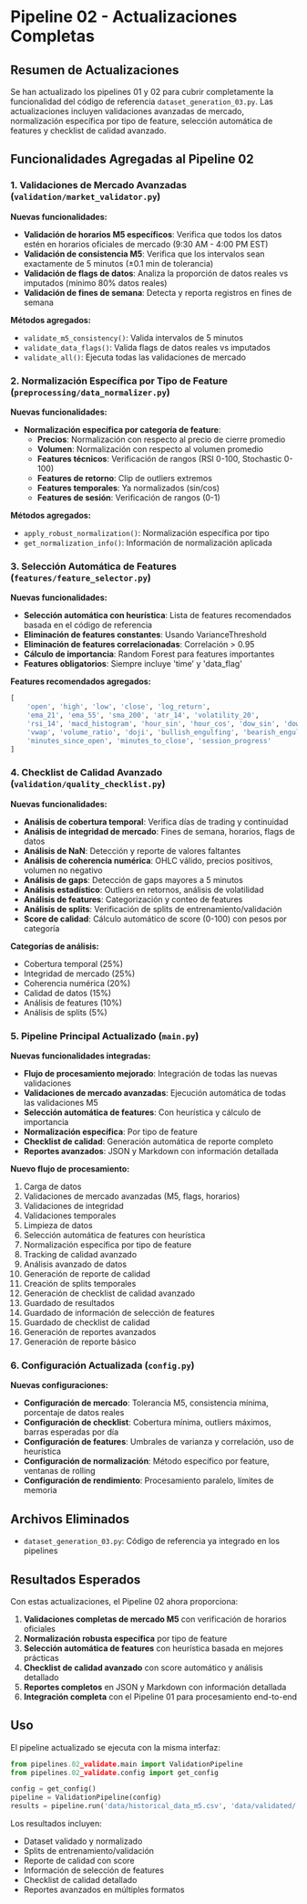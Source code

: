 # Pipeline 02 - Actualizaciones Completas

## Resumen de Actualizaciones

Se han actualizado los pipelines 01 y 02 para cubrir completamente la funcionalidad del código de referencia `dataset_generation_03.py`. Las actualizaciones incluyen validaciones avanzadas de mercado, normalización específica por tipo de feature, selección automática de features y checklist de calidad avanzado.

## Funcionalidades Agregadas al Pipeline 02

### 1. Validaciones de Mercado Avanzadas (`validation/market_validator.py`)

**Nuevas funcionalidades:**
- **Validación de horarios M5 específicos**: Verifica que todos los datos estén en horarios oficiales de mercado (9:30 AM - 4:00 PM EST)
- **Validación de consistencia M5**: Verifica que los intervalos sean exactamente de 5 minutos (±0.1 min de tolerancia)
- **Validación de flags de datos**: Analiza la proporción de datos reales vs imputados (mínimo 80% datos reales)
- **Validación de fines de semana**: Detecta y reporta registros en fines de semana

**Métodos agregados:**
- `validate_m5_consistency()`: Valida intervalos de 5 minutos
- `validate_data_flags()`: Valida flags de datos reales vs imputados
- `validate_all()`: Ejecuta todas las validaciones de mercado

### 2. Normalización Específica por Tipo de Feature (`preprocessing/data_normalizer.py`)

**Nuevas funcionalidades:**
- **Normalización específica por categoría de feature**:
  - **Precios**: Normalización con respecto al precio de cierre promedio
  - **Volumen**: Normalización con respecto al volumen promedio
  - **Features técnicos**: Verificación de rangos (RSI 0-100, Stochastic 0-100)
  - **Features de retorno**: Clip de outliers extremos
  - **Features temporales**: Ya normalizados (sin/cos)
  - **Features de sesión**: Verificación de rangos (0-1)

**Métodos agregados:**
- `apply_robust_normalization()`: Normalización específica por tipo
- `get_normalization_info()`: Información de normalización aplicada

### 3. Selección Automática de Features (`features/feature_selector.py`)

**Nuevas funcionalidades:**
- **Selección automática con heurística**: Lista de features recomendados basada en el código de referencia
- **Eliminación de features constantes**: Usando VarianceThreshold
- **Eliminación de features correlacionadas**: Correlación > 0.95
- **Cálculo de importancia**: Random Forest para features importantes
- **Features obligatorios**: Siempre incluye 'time' y 'data_flag'

**Features recomendados agregados:**
```python
[
    'open', 'high', 'low', 'close', 'log_return',
    'ema_21', 'ema_55', 'sma_200', 'atr_14', 'volatility_20',
    'rsi_14', 'macd_histogram', 'hour_sin', 'hour_cos', 'dow_sin', 'dow_cos',
    'vwap', 'volume_ratio', 'doji', 'bullish_engulfing', 'bearish_engulfing',
    'minutes_since_open', 'minutes_to_close', 'session_progress'
]
```

### 4. Checklist de Calidad Avanzado (`validation/quality_checklist.py`)

**Nuevas funcionalidades:**
- **Análisis de cobertura temporal**: Verifica días de trading y continuidad
- **Análisis de integridad de mercado**: Fines de semana, horarios, flags de datos
- **Análisis de NaN**: Detección y reporte de valores faltantes
- **Análisis de coherencia numérica**: OHLC válido, precios positivos, volumen no negativo
- **Análisis de gaps**: Detección de gaps mayores a 5 minutos
- **Análisis estadístico**: Outliers en retornos, análisis de volatilidad
- **Análisis de features**: Categorización y conteo de features
- **Análisis de splits**: Verificación de splits de entrenamiento/validación
- **Score de calidad**: Cálculo automático de score (0-100) con pesos por categoría

**Categorías de análisis:**
- Cobertura temporal (25%)
- Integridad de mercado (25%)
- Coherencia numérica (20%)
- Calidad de datos (15%)
- Análisis de features (10%)
- Análisis de splits (5%)

### 5. Pipeline Principal Actualizado (`main.py`)

**Nuevas funcionalidades integradas:**
- **Flujo de procesamiento mejorado**: Integración de todas las nuevas validaciones
- **Validaciones de mercado avanzadas**: Ejecución automática de todas las validaciones M5
- **Selección automática de features**: Con heurística y cálculo de importancia
- **Normalización específica**: Por tipo de feature
- **Checklist de calidad**: Generación automática de reporte completo
- **Reportes avanzados**: JSON y Markdown con información detallada

**Nuevo flujo de procesamiento:**
1. Carga de datos
2. Validaciones de mercado avanzadas (M5, flags, horarios)
3. Validaciones de integridad
4. Validaciones temporales
5. Limpieza de datos
6. Selección automática de features con heurística
7. Normalización específica por tipo de feature
8. Tracking de calidad avanzado
9. Análisis avanzado de datos
10. Generación de reporte de calidad
11. Creación de splits temporales
12. Generación de checklist de calidad avanzado
13. Guardado de resultados
14. Guardado de información de selección de features
15. Guardado de checklist de calidad
16. Generación de reportes avanzados
17. Generación de reporte básico

### 6. Configuración Actualizada (`config.py`)

**Nuevas configuraciones:**
- **Configuración de mercado**: Tolerancia M5, consistencia mínima, porcentaje de datos reales
- **Configuración de checklist**: Cobertura mínima, outliers máximos, barras esperadas por día
- **Configuración de features**: Umbrales de varianza y correlación, uso de heurística
- **Configuración de normalización**: Método específico por feature, ventanas de rolling
- **Configuración de rendimiento**: Procesamiento paralelo, límites de memoria

## Archivos Eliminados

- `dataset_generation_03.py`: Código de referencia ya integrado en los pipelines

## Resultados Esperados

Con estas actualizaciones, el Pipeline 02 ahora proporciona:

1. **Validaciones completas de mercado M5** con verificación de horarios oficiales
2. **Normalización robusta específica** por tipo de feature
3. **Selección automática de features** con heurística basada en mejores prácticas
4. **Checklist de calidad avanzado** con score automático y análisis detallado
5. **Reportes completos** en JSON y Markdown con información detallada
6. **Integración completa** con el Pipeline 01 para procesamiento end-to-end

## Uso

El pipeline actualizado se ejecuta con la misma interfaz:

```python
from pipelines.02_validate.main import ValidationPipeline
from pipelines.02_validate.config import get_config

config = get_config()
pipeline = ValidationPipeline(config)
results = pipeline.run('data/historical_data_m5.csv', 'data/validated/')
```

Los resultados incluyen:
- Dataset validado y normalizado
- Splits de entrenamiento/validación
- Reporte de calidad con score
- Información de selección de features
- Checklist de calidad detallado
- Reportes avanzados en múltiples formatos 